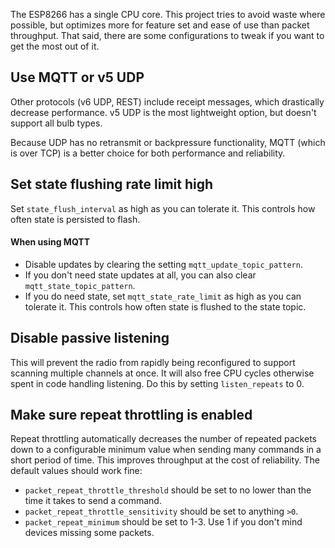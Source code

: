 The ESP8266 has a single CPU core.  This project tries to avoid waste where possible, but optimizes more for feature set and ease of use than packet throughput.  That said, there are some configurations to tweak if you want to get the most out of it.

## Use MQTT or v5 UDP

Other protocols (v6 UDP, REST) include receipt messages, which drastically decrease performance.  v5 UDP is the most lightweight option, but doesn't support all bulb types.

Because UDP has no retransmit or backpressure functionality, MQTT (which is over TCP) is a better choice for both performance and reliability.

## Set state flushing rate limit high

Set `state_flush_interval` as high as you can tolerate it.  This controls how often state is persisted to flash.

#### When using MQTT

* Disable updates by clearing the setting `mqtt_update_topic_pattern`.  
* If you don't need state updates at all, you can also clear `mqtt_state_topic_pattern`.  
* If you do need state, set `mqtt_state_rate_limit` as high as you can tolerate it.  This controls how often  state is flushed to the state topic.

## Disable passive listening

This will prevent the radio from rapidly being reconfigured to support scanning multiple channels at once.  It will also free CPU cycles otherwise spent in code handling listening.  Do this by setting `listen_repeats` to 0.

## Make sure repeat throttling is enabled

Repeat throttling automatically decreases the number of repeated packets down to a configurable minimum value when sending many commands in a short period of time.  This improves throughput at the cost of reliability.  The default values should work fine:

* `packet_repeat_throttle_threshold` should be set to no lower than the time it takes to send a command.
* `packet_repeat_throttle_sensitivity` should be set to anything `>0`.
* `packet_repeat_minimum` should be set to 1-3.  Use 1 if you don't mind devices missing some packets.